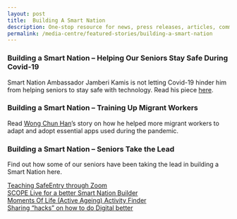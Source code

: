 ```yaml
---
layout: post
title:  Building A Smart Nation
description: One-stop resource for news, press releases, articles, commentary and speeches.
permalink: /media-centre/featured-stories/building-a-smart-nation
---
```

### Building a Smart Nation – Helping Our Seniors Stay Safe During Covid-19
Smart Nation Ambassador Jamberi Kamis is not letting Covid-19 hinder him from helping seniors to stay safe with technology. Read his piece [here](/media-centre/featured-stories/smart-nation/seniorscovid).  

### Building a Smart Nation – Training Up Migrant Workers
Read [Wong Chun Han](/media-centre/featured-stories/smart-nation/migrantworkers)’s story on how he helped more migrant workers to adapt and adopt essential apps used during the pandemic.

### Building a Smart Nation – Seniors Take the Lead
Find out how some of our seniors have been taking the lead in building a Smart Nation here.

[Teaching SafeEntry through Zoom](/media-centre/featured-stories/smart-seniors/safeentry)  
[SCOPE Live for a better Smart Nation Builder](/media-centre/featured-stories/smart-seniors/scope)  
[Moments Of Life (Active Ageing) Activity Finder](/media-centre/featured-stories/smart-seniors/moments-of-life)  
[Sharing “hacks” on how to do Digital better](/media-centre/featured-stories/smart-seniors/hacks)
